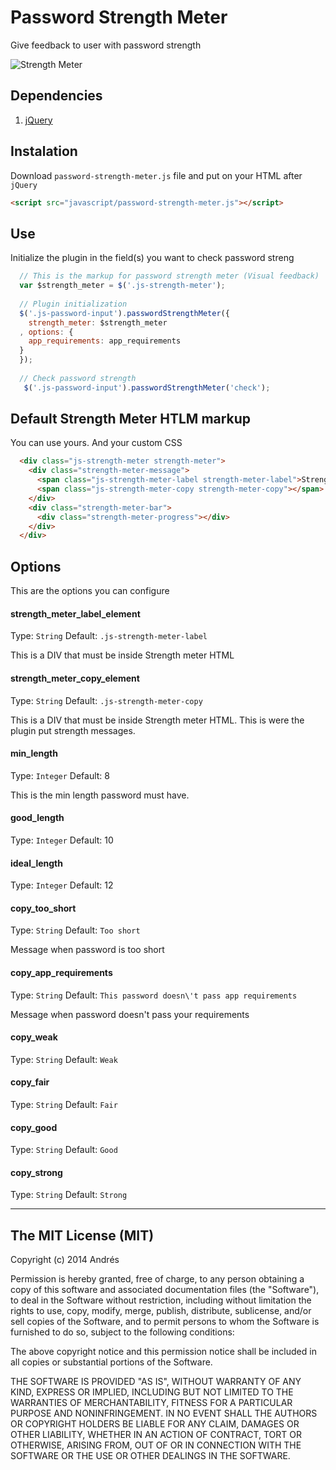 Password Strength Meter
=======================

Give feedback to user with password strength

![Strength Meter](https://f.cloud.github.com/assets/49499/2447754/9d3cc38c-ae9c-11e3-947e-dce7c32da441.png)

## Dependencies
1. [jQuery](http://jquery.com/)

## Instalation
Download `password-strength-meter.js` file and put on your HTML after `jQuery`
``` html
<script src="javascript/password-strength-meter.js"></script>
```
## Use
Initialize the plugin in the field(s) you want to check password streng
``` javascript
  // This is the markup for password strength meter (Visual feedback)
  var $strength_meter = $('.js-strength-meter');
  
  // Plugin initialization
  $('.js-password-input').passwordStrengthMeter({
    strength_meter: $strength_meter
  , options: {
    app_requirements: app_requirements
  }
  });
  
  // Check password strength
   $('.js-password-input').passwordStrengthMeter('check');
```

## Default Strength Meter HTLM markup
You can use yours. And your custom CSS
``` html
  <div class="js-strength-meter strength-meter">
    <div class="strength-meter-message">
      <span class="js-strength-meter-label strength-meter-label">Strength </span>
      <span class="js-strength-meter-copy strength-meter-copy"></span>
    </div>
    <div class="strength-meter-bar">
      <div class="strength-meter-progress"></div>
    </div>
  </div>
```

## Options
This are the options you can configure

#### strength_meter_label_element
Type: `String`
Default: `.js-strength-meter-label`

This is a DIV that must be inside Strength meter HTML

#### strength_meter_copy_element
Type: `String`
Default: `.js-strength-meter-copy`

This is a DIV that must be inside Strength meter HTML. This is were the plugin put strength messages.

#### min_length
Type: `Integer`
Default: 8

This is the min length password must have. 

#### good_length
Type: `Integer`
Default: 10

#### ideal_length
Type: `Integer`
Default: 12

#### copy_too_short
Type: `String`
Default: `Too short`

Message when password is too short

#### copy_app_requirements
Type: `String`
Default: `This password doesn\'t pass app requirements`

Message when password doesn't pass your requirements

#### copy_weak
Type: `String`
Default: `Weak`

#### copy_fair
Type: `String`
Default: `Fair`

#### copy_good
Type: `String`
Default: `Good`

#### copy_strong
Type: `String`
Default: `Strong`


*****

## The MIT License (MIT)

Copyright (c) 2014 Andrés

Permission is hereby granted, free of charge, to any person obtaining a copy
of this software and associated documentation files (the "Software"), to deal
in the Software without restriction, including without limitation the rights
to use, copy, modify, merge, publish, distribute, sublicense, and/or sell
copies of the Software, and to permit persons to whom the Software is
furnished to do so, subject to the following conditions:

The above copyright notice and this permission notice shall be included in all
copies or substantial portions of the Software.

THE SOFTWARE IS PROVIDED "AS IS", WITHOUT WARRANTY OF ANY KIND, EXPRESS OR
IMPLIED, INCLUDING BUT NOT LIMITED TO THE WARRANTIES OF MERCHANTABILITY,
FITNESS FOR A PARTICULAR PURPOSE AND NONINFRINGEMENT. IN NO EVENT SHALL THE
AUTHORS OR COPYRIGHT HOLDERS BE LIABLE FOR ANY CLAIM, DAMAGES OR OTHER
LIABILITY, WHETHER IN AN ACTION OF CONTRACT, TORT OR OTHERWISE, ARISING FROM,
OUT OF OR IN CONNECTION WITH THE SOFTWARE OR THE USE OR OTHER DEALINGS IN THE
SOFTWARE.
